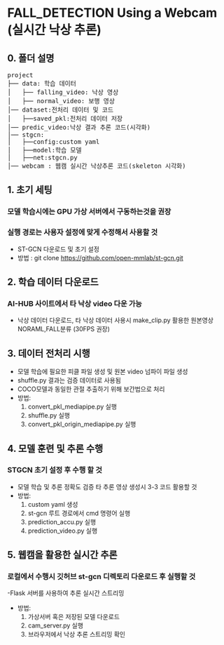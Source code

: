 # FALL_DETECTION Using a Webcam (실시간 낙상 추론)

## 0. 폴더 설명
<pre>
project
├── data: 학습 데이터
│   ├── falling_video: 낙상 영상
│   ├── normal_video: 보행 영상
│── dataset:전처리 데이터 및 코드
│   ├──saved_pkl:전처리 데이터 저장
│── predic_video:낙상 결과 추론 코드(시각화)
│── stgcn:
│   ├──config:custom yaml
│   ├──model:학습 모델
│   ├──net:stgcn.py
│── webcam : 웹캠 실시간 낙상추론 코드(skeleton 시각화)
</pre>

## 1. 초기 세팅 
### 모델 학습시에는 GPU 가상 서버에서 구동하는것을 권장
### 실행 경로는 사용자 설정에 맞게 수정해서 사용할 것
- ST-GCN 다운로드 및 초기 설정
- 방법 : git clone https://github.com/open-mmlab/st-gcn.git

## 2. 학습 데이터 다운로드
### AI-HUB 사이트에서 타 낙상 video 다운 가능
- 낙상 데이터 다운로드, 타 낙상 데이터 사용시 make_clip.py 활용한 원본영상 NORAML,FALL분류 (30FPS 권장)

## 3. 데이터 전처리 시행 
- 모델 학습에 필요한 피클 파일 생성 및 원본 video 넘파이 파일 생성
- shuffle.py 결과는 검증 데이터로 사용됨
- COCO모델과 동일한 관절 추출하기 위해 보간법으로 처리
- 방법:
     1. convert_pkl_mediapipe.py 실행
     2. shuffle.py 실행
     3. convert_pkl_origin_mediapipe.py 실행

## 4. 모델 훈련 및 추론 수행
### STGCN 초기 설정 후 수행 할 것 
- 모델 학습 및 추론 정확도 검증 타 추론 영상 생성시 3-3 코드 활용할 것
- 방법:
     1. custom yaml 생성 
     2. st-gcn 루트 경로에서 cmd 명령어 실행
     3. prediction_accu.py 실행
     4. prediction_video.py 실행
    
## 5. 웹캠을 활용한 실시간 추론
### 로컬에서 수행시 깃허브 st-gcn 디렉토리 다운로드 후 실행할 것
-Flask 서버를 사용하여 추론 실시간 스트리밍 
- 방법:
     1. 가상서버 혹은 저장된 모델 다운로드
     2. cam_server.py 실행
     3. 브라우저에서 낙상 추론 스트리밍 확인

